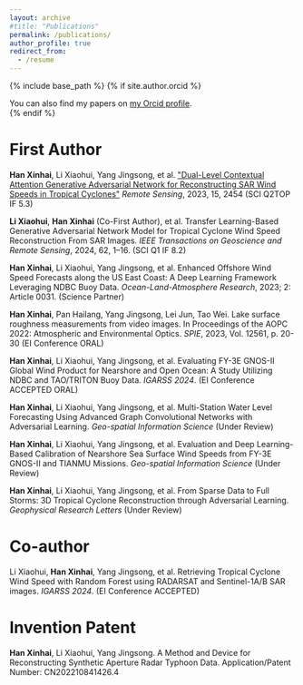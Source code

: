 ```yaml
---
layout: archive
#title: "Publications"
permalink: /publications/
author_profile: true
redirect_from:
  - /resume
---
```

{% include base_path %}
{% if site.author.orcid %}
  <div class="wordwrap">You can also find my papers on <a href="{{site.author.orcid}}">my Orcid profile</a>.</div>
{% endif %}

First Author
======

**Han Xinhai**, Li Xiaohui, Yang Jingsong, et al. ["Dual-Level Contextual Attention Generative Adversarial Network for Reconstructing SAR Wind Speeds in Tropical Cyclones"]([https://www.mdpi.com/2072-4292/15/24/5756](https://www.mdpi.com/2072-4292/15/9/2454)) *Remote Sensing*, 2023, 15, 2454 (SCI Q2TOP IF 5.3)

**Li Xiaohui**, **Han Xinhai** (Co-First Author), et al. Transfer Learning-Based Generative Adversarial Network Model for Tropical Cyclone Wind Speed Reconstruction From SAR Images. *IEEE Transactions on Geoscience and Remote Sensing*, 2024, 62, 1–16. (SCI Q1 IF 8.2)

**Han Xinhai**, Li Xiaohui, Yang Jingsong, et al. Enhanced Offshore Wind Speed Forecasts along the US East Coast: A Deep Learning Framework Leveraging NDBC Buoy Data. *Ocean-Land-Atmosphere Research*, 2023; 2: Article 0031. (Science Partner)

**Han Xinhai**, Pan Hailang, Yang Jingsong, Lei Jun, Tao Wei. Lake surface roughness measurements from video images. In Proceedings of the AOPC 2022: Atmospheric and Environmental Optics. *SPIE*, 2023, Vol. 12561, p. 20-30 (EI Conference ORAL)

**Han Xinhai**, Li Xiaohui, Yang Jingsong, et al. Evaluating FY-3E GNOS-II Global Wind Product for Nearshore and Open Ocean: A Study Utilizing NDBC and TAO/TRITON Buoy Data. *IGARSS 2024*. (EI Conference ACCEPTED ORAL)

**Han Xinhai**, Li Xiaohui, Yang Jingsong, et al. Multi-Station Water Level Forecasting Using Advanced Graph Convolutional Networks with Adversarial Learning. *Geo-spatial Information Science* (Under Review)

**Han Xinhai**, Li Xiaohui, Yang Jingsong, et al. Evaluation and Deep Learning-Based Calibration of Nearshore Sea Surface Wind Speeds from FY-3E GNOS-II and TIANMU Missions. *Geo-spatial Information Science* (Under Review)

**Han Xinhai**, Li Xiaohui, Yang Jingsong, et al. From Sparse Data to Full Storms: 3D Tropical Cyclone Reconstruction through Adversarial Learning. *Geophysical Research Letters* (Under Review)

Co-author
=====

Li Xiaohui, **Han Xinhai**, Yang Jingsong, et al. Retrieving Tropical Cyclone Wind Speed with Random Forest using RADARSAT and Sentinel-1A/B SAR images. *IGARSS 2024*. (EI Conference ACCEPTED)

Invention Patent
=====

**Han Xinhai**, Li Xiaohui, Yang Jingsong. A Method and Device for Reconstructing Synthetic Aperture Radar Typhoon Data. Application/Patent Number: CN202210841426.4
